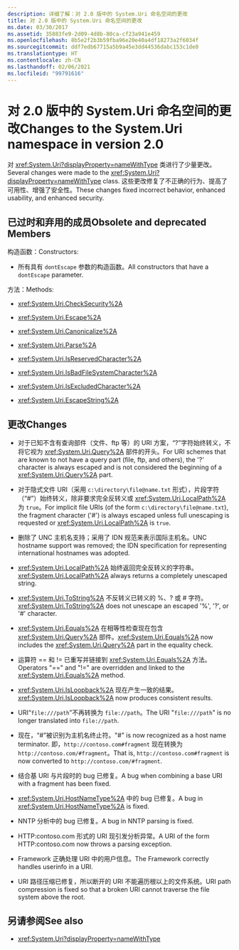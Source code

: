 ```yaml
---
description: 详细了解：对 2.0 版中的 System.Uri 命名空间的更改
title: 对 2.0 版中的 System.Uri 命名空间的更改
ms.date: 03/30/2017
ms.assetid: 35883fe9-2d09-4d8b-80ca-cf23a941e459
ms.openlocfilehash: 8b5e2f2b3b59fba96e20e40a4df18273a2f6034f
ms.sourcegitcommit: ddf7edb67715a5b9a45e3dd44536dabc153c1de0
ms.translationtype: HT
ms.contentlocale: zh-CN
ms.lasthandoff: 02/06/2021
ms.locfileid: "99791616"
---
```

# <a name="changes-to-the-systemuri-namespace-in-version-20"></a><span data-ttu-id="41bfb-103">对 2.0 版中的 System.Uri 命名空间的更改</span><span class="sxs-lookup"><span data-stu-id="41bfb-103">Changes to the System.Uri namespace in version 2.0</span></span>

<span data-ttu-id="41bfb-104">对 <xref:System.Uri?displayProperty=nameWithType> 类进行了少量更改。</span><span class="sxs-lookup"><span data-stu-id="41bfb-104">Several changes were made to the <xref:System.Uri?displayProperty=nameWithType> class.</span></span> <span data-ttu-id="41bfb-105">这些更改修复了不正确的行为、提高了可用性、增强了安全性。</span><span class="sxs-lookup"><span data-stu-id="41bfb-105">These changes fixed incorrect behavior, enhanced usability, and enhanced security.</span></span>

## <a name="obsolete-and-deprecated-members"></a><span data-ttu-id="41bfb-106">已过时和弃用的成员</span><span class="sxs-lookup"><span data-stu-id="41bfb-106">Obsolete and deprecated Members</span></span>

 <span data-ttu-id="41bfb-107">构造函数：</span><span class="sxs-lookup"><span data-stu-id="41bfb-107">Constructors:</span></span>

- <span data-ttu-id="41bfb-108">所有具有 `dontEscape` 参数的构造函数。</span><span class="sxs-lookup"><span data-stu-id="41bfb-108">All constructors that have a `dontEscape` parameter.</span></span>

 <span data-ttu-id="41bfb-109">方法：</span><span class="sxs-lookup"><span data-stu-id="41bfb-109">Methods:</span></span>

- <xref:System.Uri.CheckSecurity%2A>

- <xref:System.Uri.Escape%2A>

- <xref:System.Uri.Canonicalize%2A>

- <xref:System.Uri.Parse%2A>

- <xref:System.Uri.IsReservedCharacter%2A>

- <xref:System.Uri.IsBadFileSystemCharacter%2A>

- <xref:System.Uri.IsExcludedCharacter%2A>

- <xref:System.Uri.EscapeString%2A>

## <a name="changes"></a><span data-ttu-id="41bfb-110">更改</span><span class="sxs-lookup"><span data-stu-id="41bfb-110">Changes</span></span>

- <span data-ttu-id="41bfb-111">对于已知不含有查询部件（文件、ftp 等）的 URI 方案，“?”字符始终转义，不将它视为 <xref:System.Uri.Query%2A> 部件的开头。</span><span class="sxs-lookup"><span data-stu-id="41bfb-111">For URI schemes that are known to not have a query part (file, ftp, and others), the '?' character is always escaped and is not considered the beginning of a <xref:System.Uri.Query%2A> part.</span></span>

- <span data-ttu-id="41bfb-112">对于隐式文件 URI（采用 `c:\directory\file@name.txt` 形式），片段字符（“#”）始终转义，除非要求完全反转义或 <xref:System.Uri.LocalPath%2A> 为 `true`。</span><span class="sxs-lookup"><span data-stu-id="41bfb-112">For implicit file URIs (of the form `c:\directory\file@name.txt`), the fragment character ('#') is always escaped unless full unescaping is requested or <xref:System.Uri.LocalPath%2A> is `true`.</span></span>

- <span data-ttu-id="41bfb-113">删除了 UNC 主机名支持；采用了 IDN 规范来表示国际主机名。</span><span class="sxs-lookup"><span data-stu-id="41bfb-113">UNC hostname support was removed; the IDN specification for representing international hostnames was adopted.</span></span>

- <span data-ttu-id="41bfb-114"><xref:System.Uri.LocalPath%2A> 始终返回完全反转义的字符串。</span><span class="sxs-lookup"><span data-stu-id="41bfb-114"><xref:System.Uri.LocalPath%2A> always returns a completely unescaped string.</span></span>

- <span data-ttu-id="41bfb-115"><xref:System.Uri.ToString%2A> 不反转义已转义的 %、? 或 # 字符。</span><span class="sxs-lookup"><span data-stu-id="41bfb-115"><xref:System.Uri.ToString%2A> does not unescape an escaped '%', '?', or '#' character.</span></span>

- <span data-ttu-id="41bfb-116"><xref:System.Uri.Equals%2A> 在相等性检查现在包含 <xref:System.Uri.Query%2A> 部件。</span><span class="sxs-lookup"><span data-stu-id="41bfb-116"><xref:System.Uri.Equals%2A> now includes the <xref:System.Uri.Query%2A> part in the equality check.</span></span>

- <span data-ttu-id="41bfb-117">运算符 == 和 != 已重写并链接到 <xref:System.Uri.Equals%2A> 方法。</span><span class="sxs-lookup"><span data-stu-id="41bfb-117">Operators "==" and "!=" are overridden and linked to the <xref:System.Uri.Equals%2A> method.</span></span>

- <span data-ttu-id="41bfb-118"><xref:System.Uri.IsLoopback%2A> 现在产生一致的结果。</span><span class="sxs-lookup"><span data-stu-id="41bfb-118"><xref:System.Uri.IsLoopback%2A> now produces consistent results.</span></span>

- <span data-ttu-id="41bfb-119">URI“`file:///path`”不再转换为 `file://path`。</span><span class="sxs-lookup"><span data-stu-id="41bfb-119">The URI "`file:///path`" is no longer translated into `file://path`.</span></span>

- <span data-ttu-id="41bfb-120">现在，“#”被识别为主机名终止符。</span><span class="sxs-lookup"><span data-stu-id="41bfb-120">"#" is now recognized as a host name terminator.</span></span> <span data-ttu-id="41bfb-121">即，`http://contoso.com#fragment` 现在转换为 `http://contoso.com/#fragment`。</span><span class="sxs-lookup"><span data-stu-id="41bfb-121">That is, `http://contoso.com#fragment` is now converted to `http://contoso.com/#fragment`.</span></span>

- <span data-ttu-id="41bfb-122">结合基 URI 与片段时的 bug 已修复。</span><span class="sxs-lookup"><span data-stu-id="41bfb-122">A bug when combining a base URI with a fragment has been fixed.</span></span>

- <span data-ttu-id="41bfb-123"><xref:System.Uri.HostNameType%2A> 中的 bug 已修复。</span><span class="sxs-lookup"><span data-stu-id="41bfb-123">A bug in <xref:System.Uri.HostNameType%2A> is fixed.</span></span>

- <span data-ttu-id="41bfb-124">NNTP 分析中的 bug 已修复。</span><span class="sxs-lookup"><span data-stu-id="41bfb-124">A bug in NNTP parsing is fixed.</span></span>

- <span data-ttu-id="41bfb-125">HTTP:contoso.com 形式的 URI 现引发分析异常。</span><span class="sxs-lookup"><span data-stu-id="41bfb-125">A URI of the form HTTP:contoso.com now throws a parsing exception.</span></span>

- <span data-ttu-id="41bfb-126">Framework 正确处理 URI 中的用户信息。</span><span class="sxs-lookup"><span data-stu-id="41bfb-126">The Framework correctly handles userinfo in a URI.</span></span>

- <span data-ttu-id="41bfb-127">URI 路径压缩已修复，所以断开的 URI 不能遍历根以上的文件系统。</span><span class="sxs-lookup"><span data-stu-id="41bfb-127">URI path compression is fixed so that a broken URI cannot traverse the file system above the root.</span></span>

## <a name="see-also"></a><span data-ttu-id="41bfb-128">另请参阅</span><span class="sxs-lookup"><span data-stu-id="41bfb-128">See also</span></span>

- <xref:System.Uri?displayProperty=nameWithType>
